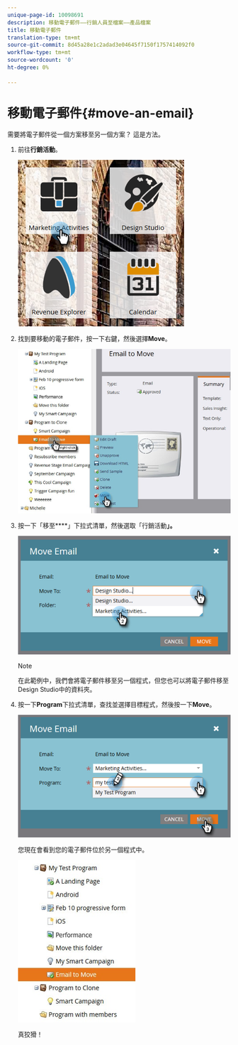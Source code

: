 ```yaml
---
unique-page-id: 10098691
description: 移動電子郵件——行銷人員至檔案——產品檔案
title: 移動電子郵件
translation-type: tm+mt
source-git-commit: 8d45a28e1c2adad3e04645f7150f1757414092f0
workflow-type: tm+mt
source-wordcount: '0'
ht-degree: 0%

---
```



# 移動電子郵件{#move-an-email}

需要將電子郵件從一個方案移至另一個方案？ 這是方法。

1. 前往&#x200B;**行銷活動**。

   ![](assets/one-2.png)

1. 找到要移動的電子郵件，按一下右鍵，然後選擇&#x200B;**Move**。

   ![](assets/leadperformance.jpg)

1. 按一下「移至&#x200B;****」下拉式清單，然後選取「行銷活動&#x200B;**」。**

   ![](assets/three-2.png)

   >[!NOTE]
   >
   >在此範例中，我們會將電子郵件移至另一個程式，但您也可以將電子郵件移至Design Studio中的資料夾。

1. 按一下&#x200B;**Program**&#x200B;下拉式清單，查找並選擇目標程式，然後按一下&#x200B;**Move**。

   ![](assets/four-2.png)

   您現在會看到您的電子郵件位於另一個程式中。

   ![](assets/leadperformance2.jpg)

   真狡猾！
